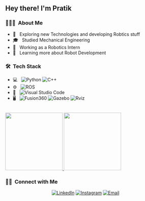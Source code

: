 <h2> Hey there! I'm Pratik</h2>

<h3> 👨🏻‍💻 &nbsp;About Me </h3>

- 🤔 &nbsp; Exploring new Technologies and developing Robtics stuff
- 🎓 &nbsp; Studied Mechanical Engineering 
- 💼 &nbsp; Working as a Robotics Intern
- 🌱 &nbsp; Learning more about Robot Development

<h3> 🛠 &nbsp;Tech Stack</h3>

- 💻 &nbsp;
  ![Python](https://img.shields.io/badge/-Python-333333?style=flat&logo=python)
  ![C++](https://img.shields.io/badge/-C++-333333?style=flat&logo=C%2B%2B&logoColor=00599C)
- ⚙️ &nbsp;
  ![ROS](https://img.shields.io/badge/-Git-333333?style=flat&logo=git)
- 🔧 &nbsp;
  ![Visual Studio Code](https://img.shields.io/badge/-Visual%20Studio%20Code-333333?style=flat&logo=visual-studio-code&logoColor=007ACC)
- 🖥 &nbsp;
  ![Fusion360](https://img.shields.io/badge/-Illustrator-333333?style=flat&logo=adobe-illustrator)
  ![Gazebo](https://img.shields.io/badge/-Photoshop-333333?style=flat&logo=adobe-photoshop)
  ![Rviz](https://img.shields.io/badge/-InDesign-333333?style=flat&logo=adobe-indesign)

<br/>

<a href="https://github.com/pratikhrohane">
  <img height="180em" src="https://github-readme-stats.vercel.app/api?username=pratikhrohane&theme=buefy&show_icons=true" />
  <img height="180em" src="https://github-readme-stats.vercel.app/api/top-langs/?username=pratikhrohane&theme=buefy&layout=compact" />
</a>

<br/>

<h3> 🤝🏻 &nbsp;Connect with Me </h3>

<p align="center">
<a href="https://www.linkedin.com/in/pratikhrohane/"><img alt="LinkedIn" src="https://img.shields.io/badge/LinkedIn-Pratik%20Haribhau%20Rohane-blue?style=flat-square&logo=linkedin"></a>
<a href="https://www.instagram.com/mr__robbie__/"><img alt="Instagram" src="https://img.shields.io/badge/Instagram-mr__robbie__-blue?style=flat-square&logo=instagram"></a>
<a href="rohanepratik@gmail.com"><img alt="Email" src="https://img.shields.io/badge/Email-rohanepratik@gmail.com-blue?style=flat-square&logo=gmail"></a>
</p>
